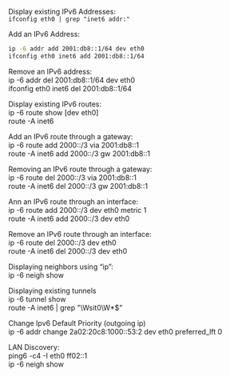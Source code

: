 Display existing IPv6 Addresses:  
`ifconfig eth0 | grep "inet6 addr:"`  
  
Add an IPv6 Address:  
```bash  
ip -6 addr add 2001:db8::1/64 dev eth0  
ifconfig eth0 inet6 add 2001:db8::1/64
```  

Remove an IPv6 address:  
ip -6 addr del 2001:db8::1/64 dev eth0  
ifconfig eth0 inet6 del 2001:db8::1/64  
  
Display existing IPv6 routes:  
ip -6 route show [dev eth0]  
route -A inet6  
  
Add an IPv6 route through a gateway:  
ip -6 route add 2000::/3 via 2001:db8::1  
route -A inet6 add 2000::/3 gw 2001:db8::1  
  
Removing an IPv6 route through a gateway:  
ip -6 route del 2000::/3 via 2001:db8::1  
route -A inet6 del 2000::/3 gw 2001:db8::1  
   
Ann an IPv6 route through an interface:  
ip -6 route add 2000::/3 dev eth0 metric 1  
route  -A inet6 add 2000::/3 dev eth0  
  
Remove an IPv6 route through an interface:  
ip -6 route del 2000::/3 dev eth0  
route -A inet6 del 2000::/3 dev eth0  
  
Displaying neighbors using “ip”:  
ip -6 neigh show  
  
Displaying existing tunnels  
ip -6 tunnel show  
route -A inet6 | grep "\Wsit0\W*$"  
  
Change Ipv6 Default Priority (outgoing ip)  
ip -6 addr change 2a02:20c8:1000::53:2 dev eth0 preferred_lft 0  
  
LAN Discovery:  
ping6 -c4 -I eth0 ff02::1  
ip -6 neigh show  
